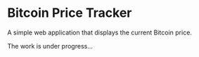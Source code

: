# Bitcoin Price Tracker

A simple web application that displays the current Bitcoin price.

The work is under progress...
